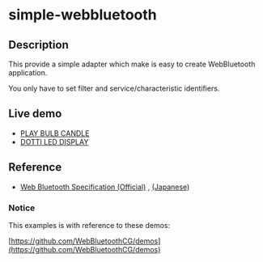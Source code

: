 # simple-webbluetooth

## Description
This provide a simple adapter which make is easy to create WebBluetooth application.

You only have to set filter and service/characteristic identifiers.

## Live demo

- [PLAY BULB CANDLE](https://tkybpp.github.io/simple-webbluetooth/candle/)
- [DOTTI LED DISPLAY](https://tkybpp.github.io/simple-webbluetooth/dotti/)


## Reference

- [Web Bluetooth Specification (Official)](https://webbluetoothcg.github.io/web-bluetooth/) , [(Japanese)](https://tkybpp.github.io/web-bluetooth-jp/)

### Notice
This examples is with reference to these demos:

[https://github.com/WebBluetoothCG/demos](https://github.com/WebBluetoothCG/demos)
